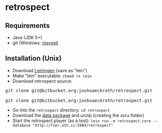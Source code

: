 # retrospect

## Requirements

- Java (JDK 5+)
- git (Windows: [msysgit](http://code.google.com/p/msysgit/)

## Installation (Unix)

- Download [Leiningen](https://raw.github.com/technomancy/leiningen/stable/bin/lein) (save as "lein")
- Make "lein" executable: `chmod +x lein`
- Download retrospect source:
<pre>
git clone git@bitbucket.org:joshuaeckroth/retrospect.git
</pre?
- Go into the `retrospect` directory: `cd retrospect`
- Download the [data package](https://bitbucket.org/joshuaeckroth/retrospect/downloads/retrospect-data.zip) and unzip (creating the `data` folder)
- Start the retrospect player (as a test): `lein run -m retrospect.core --database "http://fier.ath.cx:5984/retrospect"`

## Installation (Windows)

- Download [Leiningen](https://github.com/downloads/technomancy/leiningen/leiningen-1.5.2-win.zip) (open the zip file, extract somewhere)
- Run `lein self-install` in a command prompt (in the newly extracted folder)
- Set up git with your SSH keys
- Download retrospect source (in a command prompt):
<pre>
git clone git@bitbucket.org:joshuaeckroth/retrospect.git
</pre>
- Go into the `retrospect` directory: `cd retrospect`
- Download the [data package](https://bitbucket.org/joshuaeckroth/retrospect/downloads/retrospect-data.zip) and unzip (creating the `data` folder)
- Start the retrospect player (as a test): `lein run -m retrospect.core --database "http://fier.ath.cx:5984/retrospect"`
